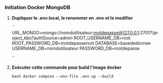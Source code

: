 ### Initiation Docker MongoDB

1. **Dupliquer le .env.local, le renommer en .env et le modifier**
   
   ``
        URL_MONGO=mongo://nomdutilisateur:motdepasse@127.0.0.1:27017/project_kbo?auhtSource=admin
        ROOT_USERNAME_DB=root
        ROOT_PASSWORD_DB=motdepasseroot
        DATABASE=basededonnee
        USERNAME_DB=nomdutilisateur
        PASSWORD_DB=motdepasse

   ``
   
2. **Exécuter cette commande pour build l'image docker**

    ``bash
        docker compose --env-file .env up --build
    ``